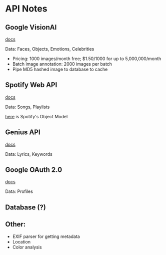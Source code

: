 # API Notes

## Google VisionAI
[docs](https://cloud.google.com/vision/docs)

Data: Faces, Objects, Emotions, Celebrities  
- Pricing: 1000 images/month free; $1.50/1000 for up to 5,000,000/month
- Batch image annotation: 2000 images per batch
- Pipe MD5 hashed image to database to cache

## Spotify Web API
[docs](https://developer.spotify.com/documentation/web-api/)

Data: Songs, Playlists

[here](https://developer.spotify.com/documentation/web-api/reference/object-model/) is Spotify's Object Model

## Genius API
[docs](https://docs.genius.com/)

Data: Lyrics, Keywords


## Google OAuth 2.0
[docs](https://developers.google.com/identity/protocols/OAuth2)

Data: Profiles

## Database (?)

## Other:
- EXIF parser for getting metadata
- Location
- Color analysis

